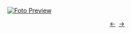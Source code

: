 [![Foto Preview](preview/project-1084.avif)](https://20essentials.github.io/project-1084)

<div align="center" style="display: flex; justify-content: center;">
  <a  href="https://github.com/20essentials/project-1083" target="_blank">&#8592;</a>
  &nbsp;&nbsp;
  <a  href="https://github.com/20essentials/project-1085" target="_blank">&#8594;</a>
</div>
